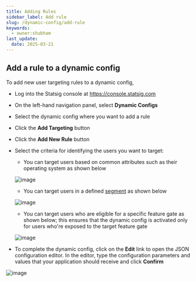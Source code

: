 ```yaml
---
title: Adding Rules
sidebar_label: Add rule
slug: /dynamic-config/add-rule
keywords:
  - owner:shubham
last_update:
  date: 2025-03-21
---
```


## Add a rule to a dynamic config

To add new user targeting rules to a dynamic config,

- Log into the Statsig console at https://console.statsig.com
- On the left-hand navigation panel, select **Dynamic Configs**
- Select the dynamic config where you want to add a rule
- Click the **Add Targeting** button
- Click the **Add New Rule** button
- Select the criteria for identifying the users you want to target:

  - You can target users based on common attributes such as their operating system as shown below

  ![image](https://user-images.githubusercontent.com/1315028/129112226-51978083-d007-4697-88b5-f3a080eabf48.png)

  - You can target users in a defined [segment](/segments) as shown below

  ![image](https://user-images.githubusercontent.com/1315028/129112427-27351aaf-074e-4997-91d8-6e1e7941b991.png)

  - You can target users who are eligible for a specific feature gate as shown below; this ensures that the dynamic config is activated only for users who're exposed to the target feature gate

  ![image](https://user-images.githubusercontent.com/1315028/129112612-d881981c-4fc6-4e95-a9c5-18319c02d6f2.png)

- To complete the dynamic config, click on the **Edit** link to open the JSON configuration editor. In the editor, type the configuration parameters and values that your application should receive and click **Confirm**

![image](https://user-images.githubusercontent.com/1315028/129113189-30e7e7da-7559-4d3a-8bd3-74a6ccb7afe2.png)
